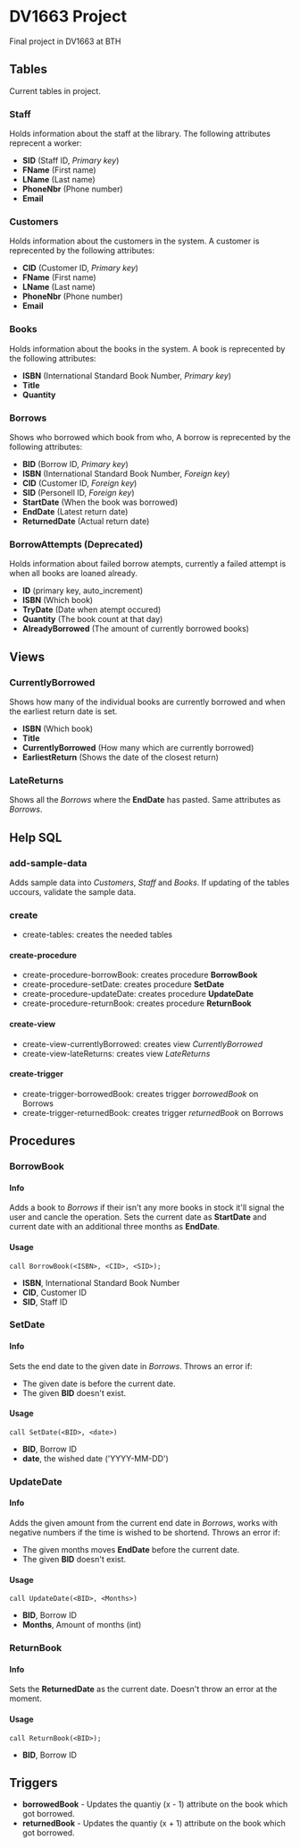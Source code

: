 # DV1663 Project
Final project in DV1663 at BTH

## Tables
Current tables in project.

### Staff
Holds information about the staff at the library. The following attributes reprecent a worker:
  - **SID** (Staff ID, *Primary key*)
  - **FName** (First name)
  - **LName** (Last name)
  - **PhoneNbr** (Phone number)
  - **Email**

### Customers
Holds information about the customers in the system. A customer is reprecented by the following attributes:
  - **CID** (Customer ID, *Primary key*)
  - **FName** (First name)
  - **LName** (Last name)
  - **PhoneNbr** (Phone number)
  - **Email**

### Books
Holds information about the books in the system. A book is reprecented by the following attributes:
  - **ISBN** (International Standard Book Number, *Primary key*)
  - **Title**
  - **Quantity**

### Borrows
Shows who borrowed which book from who, A borrow is reprecented by the following attributes:
  - **BID** (Borrow ID, *Primary key*)
  - **ISBN** (International Standard Book Number, *Foreign key*)
  - **CID** (Customer ID, *Foreign key*)
  - **SID** (Personell ID, *Foreign key*)
  - **StartDate** (When the book was borrowed)
  - **EndDate** (Latest return date)
  - **ReturnedDate** (Actual return date)

###  BorrowAttempts (Deprecated)
Holds information about failed borrow atempts, currently a failed attempt is when all books are loaned already.
  - **ID** (primary key, auto_increment)
  - **ISBN** (Which book)
  - **TryDate** (Date when atempt occured)
  - **Quantity** (The book count at that day)
  - **AlreadyBorrowed** (The amount of currently borrowed books)

## Views
### CurrentlyBorrowed
Shows how many of the individual books are currently borrowed and when the earliest return date is set.
  - **ISBN** (Which book)
  - **Title**
  - **CurrentlyBorrowed** (How many which are currently borrowed)
  - **EarliestReturn** (Shows the date of the closest return)

### LateReturns
Shows all the *Borrows* where the **EndDate** has pasted. Same attributes as *Borrows*.

## Help SQL
### add-sample-data
Adds sample data into *Customers*, *Staff* and *Books*. If updating of the tables uccours, validate the sample data.

### create
  - create-tables: creates the needed tables
#### create-procedure
  - create-procedure-borrowBook: creates procedure **BorrowBook**
  - create-procedure-setDate: creates procedure **SetDate**
  - create-procedure-updateDate: creates procedure **UpdateDate**
  - create-procedure-returnBook: creates procedure **ReturnBook**
#### create-view
  - create-view-currentlyBorrowed: creates view *CurrentlyBorrowed*
  - create-view-lateReturns: creates view *LateReturns*
#### create-trigger
  - create-trigger-borrowedBook: creates trigger *borrowedBook* on Borrows
  - create-trigger-returnedBook: creates trigger *returnedBook* on Borrows

## Procedures
### BorrowBook
#### Info
Adds a book to *Borrows* if their isn't any more books in stock it'll signal the user and cancle the operation. Sets the current date as **StartDate** and current date with an additional three months as **EndDate**.
#### Usage
```
call BorrowBook(<ISBN>, <CID>, <SID>);
```
  - **ISBN**, International Standard Book Number
  - **CID**, Customer ID
  - **SID**, Staff ID
### SetDate
#### Info
Sets the end date to the given date in *Borrows*.
Throws an error if:
  - The given date is before the current date.
  - The given **BID** doesn't exist.

#### Usage
```
call SetDate(<BID>, <date>)
```
  - **BID**, Borrow ID
  - **date**, the wished date ('YYYY-MM-DD')
### UpdateDate
#### Info
Adds the given amount from the current end date in *Borrows*, works with negative numbers if the time is wished to be shortend.
Throws an error if:
  - The given months moves **EndDate** before the current date.
  - The given **BID** doesn't exist.

#### Usage
```
call UpdateDate(<BID>, <Months>)
```
  - **BID**, Borrow ID
  - **Months**, Amount of months (int)

### ReturnBook
#### Info
Sets the **ReturnedDate** as the current date.
Doesn't throw an error at the moment.
#### Usage
```
call ReturnBook(<BID>);
```
  - **BID**, Borrow ID

## Triggers
  - **borrowedBook** - Updates the quantiy (x - 1) attribute on the book which got borrowed.
  - **returnedBook** - Updates the quantiy (x + 1) attribute on the book which got borrowed.


